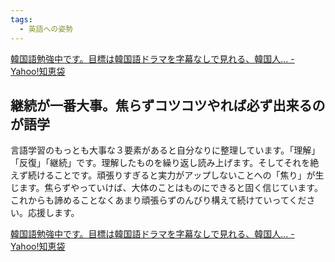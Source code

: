 ```yaml
---
tags:
  - 英語への姿勢
---
```

[韓国語勉強中です。目標は韓国語ドラマを字幕なしで見れる、韓国人... - Yahoo!知恵袋](https://detail.chiebukuro.yahoo.co.jp/qa/question_detail/q11290707581?query=%E5%BF%9C%E6%8F%B4%E3%81%97%E3%81%A6%E3%81%BE%E3%81%99%20%E9%9F%93%E5%9B%BD%E8%AA%9E)

## 継続が一番大事。焦らずコツコツやれば必ず出来るのが語学

言語学習のもっとも大事な３要素があると自分なりに整理しています。「理解」「反復」「継続」です。理解したものを繰り返し読み上げます。そしてそれを絶えず続けることです。頑張りすぎると実力がアップしないことへの「焦り」が生じます。焦らずやっていけば、大体のことはものにできると固く信じています。これからも諦めることなくあまり頑張らずのんびり構えて続けていってください。応援します。

[韓国語勉強中です。目標は韓国語ドラマを字幕なしで見れる、韓国人... - Yahoo!知恵袋](https://detail.chiebukuro.yahoo.co.jp/qa/question_detail/q11290707581?query=%E5%BF%9C%E6%8F%B4%E3%81%97%E3%81%A6%E3%81%BE%E3%81%99%20%E9%9F%93%E5%9B%BD%E8%AA%9E)

